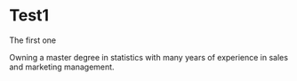 # Test1
The first one

Owning a master degree in statistics with many years of experience in sales and marketing management.
